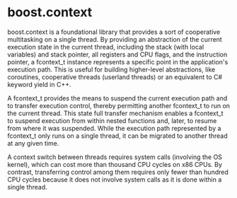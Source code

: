 boost.context
=============

boost.context is a foundational library that provides a sort of cooperative multitasking on a single thread.
By providing an abstraction of the current execution state in the current thread, including the stack (with 
local variables) and stack pointer, all registers and CPU flags, and the instruction pointer, a fcontext_t 
instance represents a specific point in the application's execution path. This is useful for building 
higher-level abstractions, like coroutines, cooperative threads (userland threads) or an equivalent to 
C# keyword yield in C++.

A fcontext_t provides the means to suspend the current execution path and to transfer execution control, 
thereby permitting another fcontext_t to run on the current thread. This state full transfer mechanism 
enables a fcontext_t to suspend execution from within nested functions and, later, to resume from where it 
was suspended. While the execution path represented by a fcontext_t only runs on a single thread, it can be 
migrated to another thread at any given time.

A context switch between threads requires system calls (involving the OS kernel), which can cost more than 
thousand CPU cycles on x86 CPUs. By contrast, transferring control among them requires only fewer than 
hundred CPU cycles because it does not involve system calls as it is done within a single thread.
